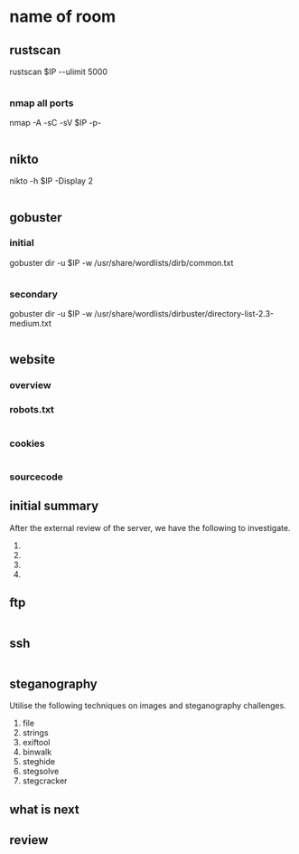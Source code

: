 # name of room

## rustscan
rustscan $IP --ulimit 5000
```shell

```
### nmap all ports
nmap -A -sC -sV $IP -p-
```shell

```
## nikto
nikto -h $IP -Display 2
```shell

```
## gobuster
### initial
gobuster dir -u $IP -w /usr/share/wordlists/dirb/common.txt
```shell

```
### secondary
gobuster dir -u $IP -w /usr/share/wordlists/dirbuster/directory-list-2.3-medium.txt
```shell

```
## website

### overview

### robots.txt

```shell

```
### cookies

```shell

```
### sourcecode

## initial summary
After the external review of the server, we have the following to investigate.

1.
1.
1.
1.


## ftp
```shell

```
## ssh
``` shell

```
## steganography

Utilise the following techniques on images and steganography challenges.

1. file
1. strings
1. exiftool
1. binwalk
1. steghide
1. stegsolve
1. stegcracker

## what is next


## review 
